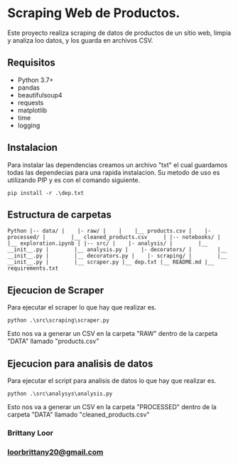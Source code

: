 # Scraping Web de Productos.
Este proyecto realiza scraping de datos de productos de un sitio web, limpia y analiza loo datos, y los guarda en archivos CSV.
## Requisitos
- Python 3.7+
- pandas
- beautifulsoup4
- requests
- matplotlib
- time
- logging

## Instalacion 

Para instalar las dependencias creamos un archivo "txt" el cual guardamos todas las dependecias para una rapida instalacion. Su metodo de uso es utilizando PIP y es con el comando siguiente.

`pip install -r .\dep.txt`

## Estructura de carpetas

`Python
|-- data/
|    |- raw/
|    |    |__ products.csv
|    |- processed/
|        |__ cleaned_products.csv    
|
|-- notebooks/
|    |__ exploration.ipynb
|
|-- src/
|    |- analysis/
|        |__ __init__.py
|        |__ analysis.py
|    |- decorators/
|        |__ __init__.py
|        |__ decorators.py
|    |- scraping/
|        |__ __init__.py
|        |__ scraper.py
|__ dep.txt
|__ README.md
|__ requirements.txt`
 

## Ejecucion de Scraper

Para ejecutar el scraper lo que hay que realizar es.

`python .\src\scraping\scraper.py`

Esto nos va a generar un CSV en la carpeta "RAW" dentro de la carpeta "DATA" llamado "products.csv"

## Ejecucion para analisis de datos 

Para ejecutar el script para analisis de datos lo que hay que realizar es.

`python .\src\analysys\analysis.py`

Esto nos va a generar un CSV en la carpeta "PROCESSED" dentro de la carpeta "DATA" llamado "cleaned_products.csv"

### Brittany Loor 
### loorbrittany20@gmail.com



